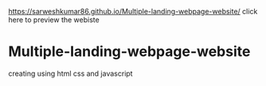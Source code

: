 https://sarweshkumar86.github.io/Multiple-landing-webpage-website/
click here to preview the webiste
# Multiple-landing-webpage-website
creating using html css and javascript
